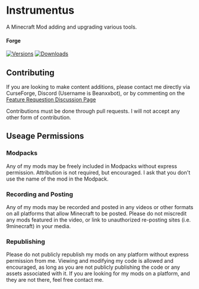 # Instrumentus
A Minecraft Mod adding and upgrading various tools.

#### Forge

[![Versions](http://cf.way2muchnoise.eu/versions/231242_latest.svg)](https://minecraft.curseforge.com/projects/waystones) [![Downloads](http://cf.way2muchnoise.eu/full_231242_downloads.svg)](https://minecraft.curseforge.com/projects/waystones)

## Contributing

If you are looking to make content additions, please contact me directly via CurseForge, Discord (Username is Beanxxbot), or by commenting on the [Feature Requestion Discussion Page](https://github.com/Beanxxbot/instrumentus/discussions/13)

Contributions must be done through pull requests. I will not accept any other form of contribution.

## Useage Permissions 

### Modpacks

Any of my mods may be freely included in Modpacks without express permission. Attribution is not required, but encouraged. I ask that you don't use the name of the mod in the Modpack.

### Recording and Posting

Any of my mods may be recorded and posted in any videos or other formats on all platforms that allow Minecraft to be posted. Please do not miscredit any mods featured in the video, or link to unauthorized re-posting sites (i.e. 9minecraft) in your media.

### Republishing

Please do not publicly republish my mods on any platform without express permission from me. Viewing and modifying my code is allowed and encouraged, as long as you are not publicly publishing the code or any assets associated with it. If you are looking for my mods on a platform, and they are not there, feel free contact me.
